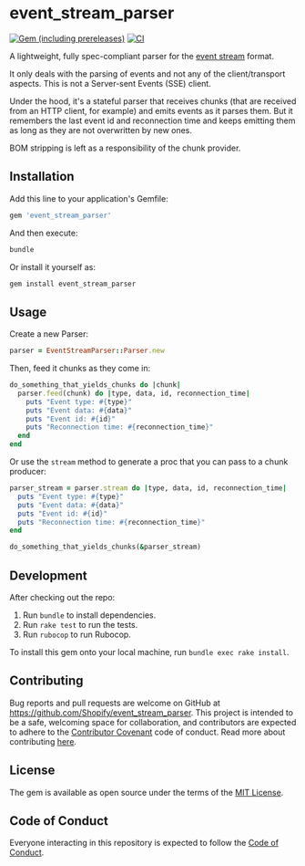 # event_stream_parser

[![Gem (including prereleases)](https://img.shields.io/gem/v/event_stream_parser)](https://rubygems.org/gems/event_stream_parser)
[![CI](https://github.com/Shopify/event_stream_parser/actions/workflows/ci.yml/badge.svg)](https://github.com/Shopify/event_stream_parser/actions/workflows/ci.yml)

A lightweight, fully spec-compliant parser for the
[event stream](https://www.w3.org/TR/eventsource/) format.

It only deals with the parsing of events and not any of the client/transport
aspects. This is not a Server-sent Events (SSE) client.

Under the hood, it's a stateful parser that receives chunks (that are received
from an HTTP client, for example) and emits events as it parses them. But it
remembers the last event id and reconnection time and keeps emitting them as
long as they are not overwritten by new ones.

BOM stripping is left as a responsibility of the chunk provider.

## Installation

Add this line to your application's Gemfile:

```ruby
gem 'event_stream_parser'
```

And then execute:

```sh
bundle
```

Or install it yourself as:

```sh
gem install event_stream_parser
```

## Usage

Create a new Parser:

```rb
parser = EventStreamParser::Parser.new
```

Then, feed it chunks as they come in:

```rb
do_something_that_yields_chunks do |chunk|
  parser.feed(chunk) do |type, data, id, reconnection_time|
    puts "Event type: #{type}"
    puts "Event data: #{data}"
    puts "Event id: #{id}"
    puts "Reconnection time: #{reconnection_time}"
  end
end
```

Or use the `stream` method to generate a proc that you can pass to a chunk
producer:

```rb
parser_stream = parser.stream do |type, data, id, reconnection_time|
  puts "Event type: #{type}"
  puts "Event data: #{data}"
  puts "Event id: #{id}"
  puts "Reconnection time: #{reconnection_time}"
end

do_something_that_yields_chunks(&parser_stream)
```

## Development

After checking out the repo:

1. Run `bundle` to install dependencies.
2. Run `rake test` to run the tests.
3. Run `rubocop` to run Rubocop.

To install this gem onto your local machine, run `bundle exec rake install`.

## Contributing

Bug reports and pull requests are welcome on GitHub at
https://github.com/Shopify/event_stream_parser. This project is intended to be a
safe, welcoming space for collaboration, and contributors are expected to adhere
to the [Contributor Covenant](http://contributor-covenant.org) code of conduct. Read more about contributing [here](https://github.com/Shopify/event_stream_parser/blob/main/CONTRIBUTING.md).

## License

The gem is available as open source under the terms of the
[MIT License](https://opensource.org/licenses/MIT).

## Code of Conduct

Everyone interacting in this repository is expected to follow the
[Code of Conduct](https://github.com/Shopify/event_stream_parser/blob/main/CODE_OF_CONDUCT.md).
